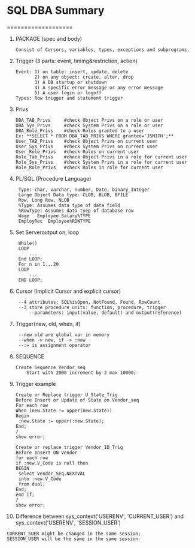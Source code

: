 # SQL DBA Summary
===================

1. PACKAGE (spec and body)
   ```
   Consist of Cursors, variables, types, exceptions and subprograms.
   ```
2. Trigger (3 parts: event, timing&restriction, action)
   ```
   Event: 1) on table: insert, update, delete
          2) on any object: create, alter, drop
   	      3) A DB startup or shutdown
   	      4) A specific error message or any error message
   	      5) A user login or logoff
   Types: Row trigger and statement trigger
   ```
3. Privs
   ```
   DBA_TAB_Privs     #check Object Privs on a role or user
   DBA_Sys_Privs     #check System Privs on a role or user
   DBA_Role_Privs    #check Roles granted to a user
   Ex: **SELECT * FROM DBA_TAB_PRIVS WHERE grantee='JSMITH';**
   User_TAB_Privs    #check Object Privs on current user
   User_Sys_Privs    #check System Privs on current user
   User_Role_Privs   #check Roles on current user
   Role_Tab_Privs    #check Object Privs in a role for current user
   Role_Sys_Privs    #check System Privs in a role for current user
   Role_Role_Privs   #check Roles in role for current user
   ```
4. PL/SQL (Procedure Language)
   ```
    Type: char, varchar, number, Date, binary_Integer
	Large Object Data type: CLOB, BLOB, BFILE
	Row, Long Row, NLOB
	%Type: Assumes data type of data field
	%RowType: Assumes data tyep of database row
	Wage   Employee.Salary%TYPE
	EmployRec  Employee%ROWTYPE
   ```
5. Set Serveroutput on, loop
   ```
	While()
	LOOP
		...
	End LOOP;
	For n in 1...20
	LOOP
		...
	END LOOP;
   ```
6. Cursor (Implicit Cursor and explicit cursor)
   ```
	--4 attributes: SQL%isOpen, NotFound, Found, RowCount
    --3 store procedure units: function, procedure, trigger
		--parameters: input(value, default) and output(reference)
   ```
7. Trigger(new, old, when, if)
   ```
	--new old are global var in memory
	--when -> new, if -> :new
	--:= is assignment operator
   ```
8. SEQUENCE  
   ```
   Create Sequence Vendor_seq
	   Start with 2000 increment by 2 max 10000;
   ```
9. Trigger example
   ```
   Create or Replace trigger U_State_Trig
   Before Insert or Update of State on Vendor_seq
   For each row
   When (new.State != upper(new.State))
   Begin
   	:new.State := upper(:new.State);
   End;
   /
   show error;
   
   Create or replace trigger Vendor_ID_Trig
   Before Insert ON Vendor
   for each row
   if :new.V_Code is null then
   BEGIN
   	select Vendor_Seq.NEXTVAL
   	into :new.V_Code
   	from dual;
   End;
   end if;
   /
   show error;
   ```
10. Difference between sys_context('USERENV', 'CURRENT_USER') and sys_context('USERENV', 'SESSION_USER')
   ```
   CURRENT_SUER might be changed in the same session;
   SESSION_USER will be the same in the same session.
   ```
